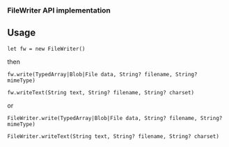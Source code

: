 ### FileWriter API implementation

## Usage

`let fw = new FileWriter()`

then

`fw.write(TypedArray|Blob|File data, String? filename, String? mimeType)`

`fw.writeText(String text, String? filename, String? charset)`

or

`FileWriter.write(TypedArray|Blob|File data, String? filename, String? mimeType)`

`FileWriter.writeText(String text, String? filename, String? charset)`
